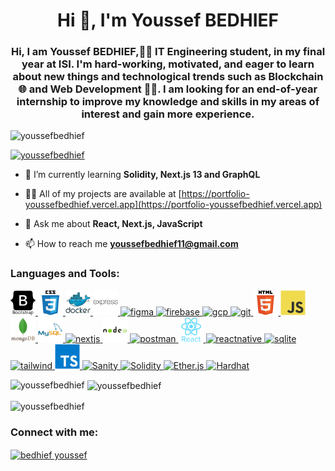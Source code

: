<h1 align="center">Hi 👋, I'm Youssef BEDHIEF</h1>
<h3 align="center">Hi, I am Youssef BEDHIEF,👨‍🎓 IT Engineering student, in my final year at ISI. I'm hard-working, motivated, and eager to learn about new things and technological trends such as Blockchain🌐 and Web Development 👨‍💻. I am looking for an end-of-year internship to improve my knowledge and skills in my areas of interest and gain more experience.</h3>

<p align="left"> <img src="https://komarev.com/ghpvc/?username=youssefbedhief&label=Profile%20views&color=0e75b6&style=flat" alt="youssefbedhief" /> </p>

<p align="left"> <a href="https://github.com/ryo-ma/github-profile-trophy"><img src="https://github-profile-trophy.vercel.app/?username=youssefbedhief" alt="youssefbedhief" /></a> </p>

- 🌱 I’m currently learning **Solidity, Next.js 13 and GraphQL**

- 👨‍💻 All of my projects are available at [https://portfolio-youssefbedhief.vercel.app](https://portfolio-youssefbedhief.vercel.app)

- 💬 Ask me about **React, Next.js, JavaScript**

- 📫 How to reach me **youssefbedhief11@gmail.com**



<h3 align="left">Languages and Tools:</h3>
<p align="left"> <a href="https://getbootstrap.com" target="_blank" rel="noreferrer"> <img src="https://raw.githubusercontent.com/devicons/devicon/master/icons/bootstrap/bootstrap-plain-wordmark.svg" alt="bootstrap" width="40" height="40"/> </a> <a href="https://www.w3schools.com/css/" target="_blank" rel="noreferrer"> <img src="https://raw.githubusercontent.com/devicons/devicon/master/icons/css3/css3-original-wordmark.svg" alt="css3" width="40" height="40"/> </a> <a href="https://www.docker.com/" target="_blank" rel="noreferrer"> <img src="https://raw.githubusercontent.com/devicons/devicon/master/icons/docker/docker-original-wordmark.svg" alt="docker" width="40" height="40"/> </a> <a href="https://expressjs.com" target="_blank" rel="noreferrer"> <img src="https://raw.githubusercontent.com/devicons/devicon/master/icons/express/express-original-wordmark.svg" alt="express" width="40" height="40"/> </a> <a href="https://www.figma.com/" target="_blank" rel="noreferrer"> <img src="https://www.vectorlogo.zone/logos/figma/figma-icon.svg" alt="figma" width="40" height="40"/> </a> <a href="https://firebase.google.com/" target="_blank" rel="noreferrer"> <img src="https://www.vectorlogo.zone/logos/firebase/firebase-icon.svg" alt="firebase" width="40" height="40"/> </a> <a href="https://cloud.google.com" target="_blank" rel="noreferrer"> <img src="https://www.vectorlogo.zone/logos/google_cloud/google_cloud-icon.svg" alt="gcp" width="40" height="40"/> </a> <a href="https://git-scm.com/" target="_blank" rel="noreferrer"> <img src="https://www.vectorlogo.zone/logos/git-scm/git-scm-icon.svg" alt="git" width="40" height="40"/> </a> <a href="https://www.w3.org/html/" target="_blank" rel="noreferrer"> <img src="https://raw.githubusercontent.com/devicons/devicon/master/icons/html5/html5-original-wordmark.svg" alt="html5" width="40" height="40"/> </a> <a href="https://developer.mozilla.org/en-US/docs/Web/JavaScript" target="_blank" rel="noreferrer"> <img src="https://raw.githubusercontent.com/devicons/devicon/master/icons/javascript/javascript-original.svg" alt="javascript" width="40" height="40"/> </a> <a href="https://www.mongodb.com/" target="_blank" rel="noreferrer"> <img src="https://raw.githubusercontent.com/devicons/devicon/master/icons/mongodb/mongodb-original-wordmark.svg" alt="mongodb" width="40" height="40"/> </a> <a href="https://www.mysql.com/" target="_blank" rel="noreferrer"> <img src="https://raw.githubusercontent.com/devicons/devicon/master/icons/mysql/mysql-original-wordmark.svg" alt="mysql" width="40" height="40"/> </a> <a href="https://nextjs.org/" target="_blank" rel="noreferrer"> <img src="https://cdn.worldvectorlogo.com/logos/nextjs-2.svg" alt="nextjs" width="40" height="40"/> </a> <a href="https://nodejs.org" target="_blank" rel="noreferrer"> <img src="https://raw.githubusercontent.com/devicons/devicon/master/icons/nodejs/nodejs-original-wordmark.svg" alt="nodejs" width="40" height="40"/> </a> <a href="https://postman.com" target="_blank" rel="noreferrer"> <img src="https://www.vectorlogo.zone/logos/getpostman/getpostman-icon.svg" alt="postman" width="40" height="40"/> </a> <a href="https://reactjs.org/" target="_blank" rel="noreferrer"> <img src="https://raw.githubusercontent.com/devicons/devicon/master/icons/react/react-original-wordmark.svg" alt="react" width="40" height="40"/> </a> <a href="https://reactnative.dev/" target="_blank" rel="noreferrer"> <img src="https://reactnative.dev/img/header_logo.svg" alt="reactnative" width="40" height="40"/> </a> <a href="https://www.sqlite.org/" target="_blank" rel="noreferrer"> <img src="https://www.vectorlogo.zone/logos/sqlite/sqlite-icon.svg" alt="sqlite" width="40" height="40"/> </a> <a href="https://tailwindcss.com/" target="_blank" rel="noreferrer"> <img src="https://www.vectorlogo.zone/logos/tailwindcss/tailwindcss-icon.svg" alt="tailwind" width="40" height="40"/> </a> <a href="https://www.typescriptlang.org/" target="_blank" rel="noreferrer"> <img src="https://raw.githubusercontent.com/devicons/devicon/master/icons/typescript/typescript-original.svg" alt="typescript" width="40" height="40"/> <img src="https://images.g2crowd.com/uploads/product/image/large_detail/large_detail_96102ac6497377cd53da621075fe828e/sanity.png" alt="Sanity" width="40" height="40"/>
 <img src="https://portfolio-youssefbedhief.vercel.app/_next/image?url=https%3A%2F%2Fcdn.sanity.io%2Fimages%2Ftqgpmz45%2Fproduction%2F4677b36bb036170051d76b044cade86570693a46-1200x1862.png&w=128&q=75" alt="Solidity" width="25" height="40"/> <img src="https://portfolio-youssefbedhief.vercel.app/_next/image?url=https%3A%2F%2Fcdn.sanity.io%2Fimages%2Ftqgpmz45%2Fproduction%2Fcab622602f854d1765e1351035ece1f4664dd0a8-300x189.png&w=128&q=75" alt="Ether.js" width="40" height="30"/> <img src="https://portfolio-youssefbedhief.vercel.app/_next/image?url=https%3A%2F%2Fcdn.sanity.io%2Fimages%2Ftqgpmz45%2Fproduction%2Fb1cc7ffc7525ebb857670a8a97b2a76bf4083fb4-300x208.png&w=128&q=75" alt="Hardhat" width="40" height="30"/>
  </a> </p>

<p><img align="left" src="https://github-readme-stats.vercel.app/api/top-langs?username=youssefbedhief&show_icons=true&locale=en&layout=compact" alt="youssefbedhief" /></p>

<p>&nbsp;<img align="center" src="https://github-readme-stats.vercel.app/api?username=youssefbedhief&show_icons=true&locale=en" alt="youssefbedhief" /></p>

<p><img align="center" src="https://github-readme-streak-stats.herokuapp.com/?user=youssefbedhief&" alt="youssefbedhief" /></p>

<h3 align="left">Connect with me:</h3>
<p align="left">
<a href="https://linkedin.com/in/bedhief youssef" target="blank"><img align="center" src="https://raw.githubusercontent.com/rahuldkjain/github-profile-readme-generator/master/src/images/icons/Social/linked-in-alt.svg" alt="bedhief youssef" height="30" width="40" /></a>
</p>

